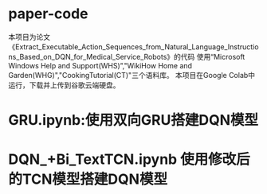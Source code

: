 # paper-code
本项目为论文《Extract_Executable_Action_Sequences_from_Natural_Language_Instructions_Based_on_DQN_for_Medical_Service_Robots》的代码
使用“Microsoft Windows Help and Support(WHS)”,"WikiHow Home and Garden(WHG)","CookingTutorial(CT)"三个语料库。
本项目在Google Colab中运行，下载并上传到谷歌云端硬盘。
# GRU.ipynb:使用双向GRU搭建DQN模型
# DQN_+Bi_TextTCN.ipynb 使用修改后的TCN模型搭建DQN模型
